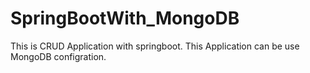 # SpringBootWith_MongoDB
This is CRUD Application with springboot.
This Application can be use MongoDB configration.
